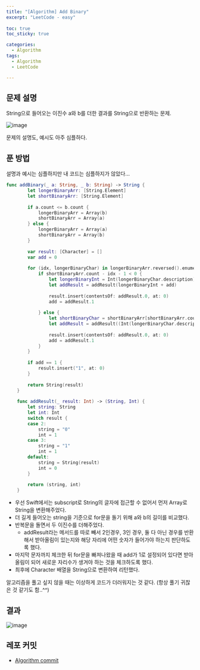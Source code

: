 ```yaml
---
title: "[Algorithm] Add Binary"
excerpt: "LeetCode - easy"
  
toc: true
toc_sticky: true

categories:
  - Algorithm
tags:
  - Algorithm
  - LeetCode

---
```


## 문제 설명

String으로 들어오는 이진수 a와 b를 더한 결과를 String으로 반환하는 문제.

![image](https://user-images.githubusercontent.com/22000470/181773917-43237c32-120c-4e0d-8ac9-5846bcefadf8.png)

문제의 설명도, 예시도 아주 심플하다.

## 푼 방법

설명과 예시는 심플하지만 내 코드는 심플하지가 않았다...

```swift
func addBinary(_ a: String, _ b: String) -> String {
        let longerBinaryArr: [String.Element]
        let shortBinaryArr: [String.Element]
        
        if a.count <= b.count {
            longerBinaryArr = Array(b)
            shortBinaryArr = Array(a)
        } else {
            longerBinaryArr = Array(a)
            shortBinaryArr = Array(b)
        }
        
        var result: [Character] = []
        var add = 0
        
        for (idx, longerBinaryChar) in longerBinaryArr.reversed().enumerated() {
            if shortBinaryArr.count - idx - 1 < 0 {
                let longerBinaryInt = Int(longerBinaryChar.description) ?? 0
                let addResult = addResult(longerBinaryInt + add)
                
                result.insert(contentsOf: addResult.0, at: 0)
                add = addResult.1
                
            } else {
                let shortBinaryChar = shortBinaryArr[shortBinaryArr.count - idx - 1]
                let addResult = addResult((Int(longerBinaryChar.description) ?? 0) + (Int(shortBinaryChar.description) ?? 0) + add)
                
                result.insert(contentsOf: addResult.0, at: 0)
                add = addResult.1
            }
        }
        
        if add == 1 {
            result.insert("1", at: 0)
        }
        
        return String(result)
    }
    
    func addResult(_ result: Int) -> (String, Int) {
        let string: String
        let int: Int
        switch result {
        case 2:
            string = "0"
            int = 1
        case 3:
            string = "1"
            int = 1
        default:
            string = String(result)
            int = 0
        }
        
        return (string, int)
    }
```

- 우선 Swift에서는 subscript로 String의 글자에 접근할 수 없어서 먼저 Array로 String을 변환해주었다.
- 더 길게 들어오는 string을 기준으로 for문을 돌기 위해 a와 b의 길이를 비교했다.
- 반복문을 돌면서 두 이진수를 더해주었다.
   - addResult라는 메서드를 따로 빼서 2인경우, 3인 경우, 둘 다 아닌 경우를 반환해서 받아올림이 있는지와 해당 자리에 어떤 숫자가 들어가야 하는지 판단하도록 했다.
- 마지막 문자까지 체크한 뒤 for문을 빠져나왔을 때 add가 1로 설정되어 있다면 받아 올림이 되어 새로운 자리수가 생겨야 하는 것을 체크하도록 했다.
- 최후에 Character 배열을 String으로 변환하여 리턴했다.

알고리즘을 풀고 싶지 않을 때는 이상하게 코드가 더러워지는 것 같다. (항상 풀기 귀찮은 것 같기도 함..^^)

## 결과

![image](https://user-images.githubusercontent.com/22000470/181774668-650b87eb-d492-4eb5-a54b-3d1f9667d2c8.png)


## 레포 커밋
- [Algorithm commit](https://github.com/eunjooChoi/algorithm/commit/b27e7c99ce79ac330b43e593d9201a82713eb259)


